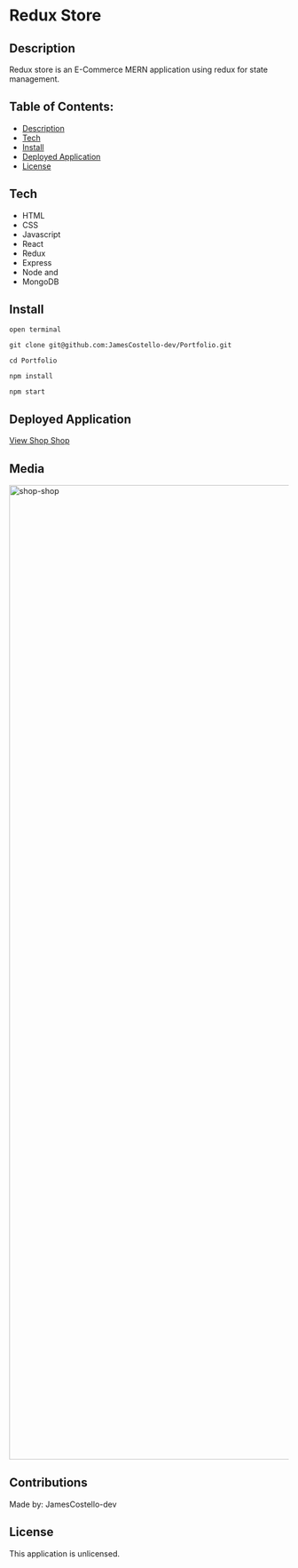 # Redux Store

## Description

Redux store is an E-Commerce MERN application using redux for state management.

## Table of Contents:

- [Description](#description)
- [Tech](#tech)
- [Install](#install)
- [Deployed Application](#deployed-application)
- [License](#license)

## Tech

* HTML
* CSS
* Javascript
* React
* Redux
* Express
* Node and 
* MongoDB

## Install

`open terminal`

`git clone git@github.com:JamesCostello-dev/Portfolio.git`

`cd Portfolio`

`npm install`

`npm start`

## Deployed Application

[View Shop Shop](https://murmuring-lake-12171.herokuapp.com/)

## Media

<img width="1755" alt="shop-shop" src="https://user-images.githubusercontent.com/28774706/111087787-c229eb80-84e0-11eb-8be1-b9f960d4c1c2.png">

## Contributions

Made by: JamesCostello-dev

## License

This application is unlicensed.
